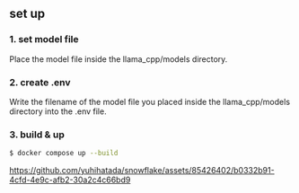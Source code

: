 ## set up

### 1. set model file

Place the model file inside the llama_cpp/models directory.

### 2. create .env

Write the filename of the model file you placed inside the llama_cpp/models directory into the .env file.

### 3. build & up

```bash
$ docker compose up --build
```

https://github.com/yuhihatada/snowflake/assets/85426402/b0332b91-4cfd-4e9c-afb2-30a2c4c66bd9
